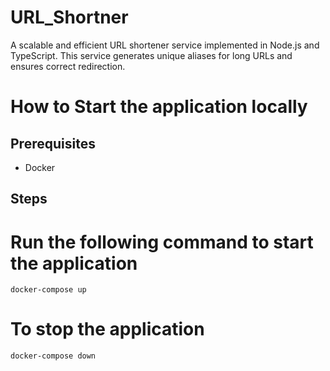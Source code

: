 # URL_Shortner
A scalable and efficient URL shortener service implemented in Node.js and TypeScript. This service generates unique aliases for long URLs and ensures correct redirection.


# How to Start the application locally
## Prerequisites
- Docker

## Steps

# Run the following command to start the application
```
docker-compose up
```
# To stop the application
```
docker-compose down
```



